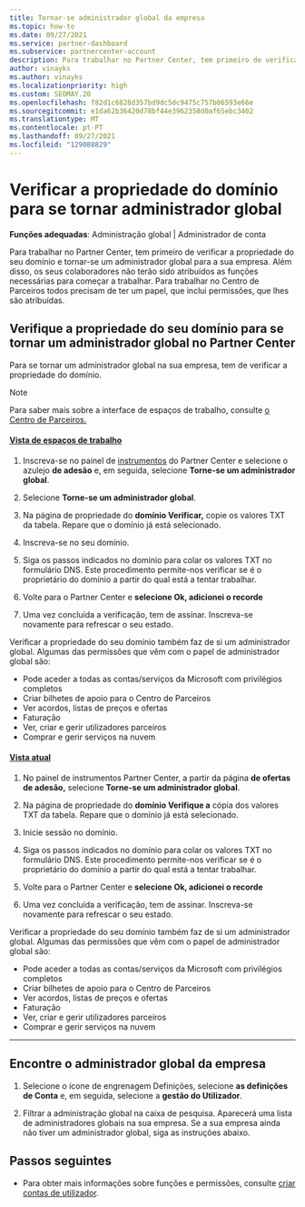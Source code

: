 ```yaml
---
title: Tornar-se administrador global da empresa
ms.topic: how-to
ms.date: 09/27/2021
ms.service: partner-dashboard
ms.subservice: partnercenter-account
description: Para trabalhar no Partner Center, tem primeiro de verificar a propriedade do seu domínio. Saiba como fazê-lo e como se tornar um administrador global que pode adicionar utilizadores.
author: vinayks
ms.author: vinayks
ms.localizationpriority: high
ms.custom: SEOMAY.20
ms.openlocfilehash: f82d1c6828d357bd9dc5dc9475c757b06593e66e
ms.sourcegitcommit: e1da62b36420d78bf44e3962358d0af65ebc3402
ms.translationtype: MT
ms.contentlocale: pt-PT
ms.lasthandoff: 09/27/2021
ms.locfileid: "129088829"
---
```

# <a name="verify-your-domain-ownership-to-become-global-admin"></a>Verificar a propriedade do domínio para se tornar administrador global

**Funções adequadas**: Administração global | Administrador de conta

Para trabalhar no Partner Center, tem primeiro de verificar a propriedade do seu domínio e tornar-se um administrador global para a sua empresa. Além disso, os seus colaboradores não terão sido atribuídos as funções necessárias para começar a trabalhar.  Para trabalhar no Centro de Parceiros todos precisam de ter um papel, que inclui permissões, que lhes são atribuídas.

## <a name="verify-your-domain-ownership-to-become-a-global-admin-in-partner-center"></a>Verifique a propriedade do seu domínio para se tornar um administrador global no Partner Center

Para se tornar um administrador global na sua empresa, tem de verificar a propriedade do domínio.

> [!NOTE]
> Para saber mais sobre a interface de espaços de trabalho, consulte [o Centro de Parceiros.](get-around-partner-center.md#turn-workspaces-on-and-off)

#### <a name="workspaces-view"></a>[Vista de espaços de trabalho](#tab/workspaces-view)

1. Inscreva-se no painel de [instrumentos](https://partner.microsoft.com/dashboard) do Partner Center e selecione o azulejo **de adesão** e, em seguida, selecione **Torne-se um administrador global**.

2. Selecione **Torne-se um administrador global**.

3. Na página de propriedade do **domínio Verificar,** copie os valores TXT da tabela. Repare que o domínio já está selecionado.

4. Inscreva-se no seu domínio.

5. Siga os passos indicados no domínio para colar os valores TXT no formulário DNS.  Este procedimento permite-nos verificar se é o proprietário do domínio a partir do qual está a tentar trabalhar.

6. Volte para o Partner Center e **selecione Ok, adicionei o recorde**

7. Uma vez concluída a verificação, tem de assinar. Inscreva-se novamente para refrescar o seu estado.

Verificar a propriedade do seu domínio também faz de si um administrador global. Algumas das permissões que vêm com o papel de administrador global são:

- Pode aceder a todas as contas/serviços da Microsoft com privilégios completos
- Criar bilhetes de apoio para o Centro de Parceiros
- Ver acordos, listas de preços e ofertas
- Faturação
- Ver, criar e gerir utilizadores parceiros
- Comprar e gerir serviços na nuvem

#### <a name="current-view"></a>[Vista atual](#tab/current-view)

1. No painel de instrumentos Partner Center, a partir da página **de ofertas de adesão,** selecione **Torne-se um administrador global**.

2. Na página de propriedade do **domínio Verifique a** cópia dos valores TXT da tabela. Repare que o domínio já está selecionado.

3. Inicie sessão no domínio.

4. Siga os passos indicados no domínio para colar os valores TXT no formulário DNS.  Este procedimento permite-nos verificar se é o proprietário do domínio a partir do qual está a tentar trabalhar.

5. Volte para o Partner Center e **selecione Ok, adicionei o recorde**

6. Uma vez concluída a verificação, tem de assinar. Inscreva-se novamente para refrescar o seu estado.

Verificar a propriedade do seu domínio também faz de si um administrador global. Algumas das permissões que vêm com o papel de administrador global são:

- Pode aceder a todas as contas/serviços da Microsoft com privilégios completos
- Criar bilhetes de apoio para o Centro de Parceiros
- Ver acordos, listas de preços e ofertas
- Faturação
- Ver, criar e gerir utilizadores parceiros
- Comprar e gerir serviços na nuvem

* * *

## <a name="find-the-companys-global-admin"></a>Encontre o administrador global da empresa

1. Selecione o ícone de engrenagem Definições, selecione **as definições de Conta** e, em seguida, selecione a **gestão do Utilizador**.

2. Filtrar a administração global na caixa de pesquisa. Aparecerá uma lista de administradores globais na sua empresa. Se a sua empresa ainda não tiver um administrador global, siga as instruções abaixo.

## <a name="next-steps"></a>Passos seguintes

- Para obter mais informações sobre funções e permissões, consulte [criar contas de utilizador](create-user-accounts-and-set-permissions.md). 